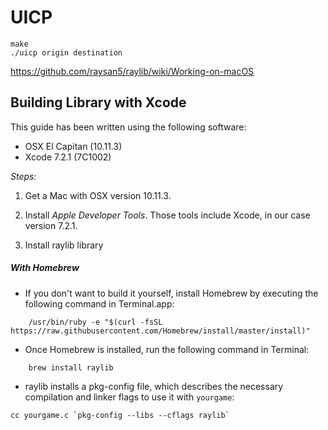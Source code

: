 # UICP

```
make
./uicp origin destination
```

https://github.com/raysan5/raylib/wiki/Working-on-macOS

## Building Library with Xcode

This guide has been written using the following software:
- OSX El Capitan (10.11.3)
- Xcode 7.2.1 (7C1002) 

_Steps:_

1) Get a Mac with OSX version 10.11.3.

2) Install *Apple Developer Tools*. Those tools include Xcode, in our case version 7.2.1. 

3) Install raylib library

##### With Homebrew

- If you don't want to build it yourself, install Homebrew by executing the following command in Terminal.app:  
```
    /usr/bin/ruby -e "$(curl -fsSL https://raw.githubusercontent.com/Homebrew/install/master/install)"
```
- Once Homebrew is installed, run the following command in Terminal:
```
    brew install raylib
```
- raylib installs a pkg-config file, which describes the necessary compilation and linker flags to use it with `yourgame`:
```
cc yourgame.c `pkg-config --libs --cflags raylib`
```



